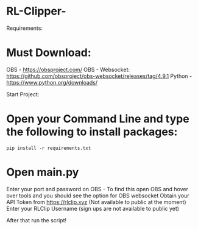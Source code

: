 # RL-Clipper-

Requirements: 

# Must Download:
OBS - https://obsproject.com/
OBS - Websocket: https://github.com/obsproject/obs-websocket/releases/tag/4.9.1
Python - https://www.python.org/downloads/ 

Start Project:
# Open your Command Line and type the following to install packages:
`pip install -r requirements.txt`

# Open main.py
Enter your port and password on OBS - To find this open OBS and hover over tools and you should see the option for OBS websocket
Obtain your API Token from https://rlclip.xyz (Not available to public at the moment)
Enter your RLClip Username (sign ups are not available to public yet)

After that run the script!


